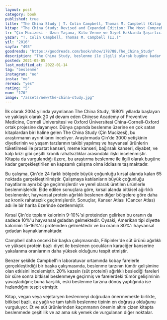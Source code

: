 ```yaml
---
layout: post
category: book
published: true
title: "The China Study | T. Colin Campbell, Thomas M. Campbell (Kitap)"
kitap: "The China Study: Revised and Expanded Edition: The Most Comprehensive Study of Nutrition Ever Conducted and the Startling Implications for Diet, Weight Loss, and Long-Term Health"
tr: "Çin Mucizesi - Uzun Yaşama, Kilo Verme ve Diyet Hakkında Şaşırtıcı Bilgiler"
yazar: "T. Colin Campbell, Thomas M. Campbell (II.)"
yil: "2016"
sayfa: "493"
goodreads: "https://goodreads.com/book/show/178788.The_China_Study"
description: "The China Study, beslenme ile ilgili olarak bugüne kadar gerçekleştirilen en kapsamlı çalışma olma iddiasını taşıyan China-Cornell-Oxford ortak projesini ve sonuçlarını konu alıyor. Araştırma süresince, Çin'de 3000 yetişkinin diyetlerinin ve yaşam tarzlarının takibi yapılmış ve hayvansal ürünlerin tüketilmesi ile prostat kanseri, meme kanseri, bağırsak kanseri, diyabet, ve kalp krizi gibi çeşitli kronik rahatsızlıklar arasındaki ilişki incelenmiş."
posted: 2021-05-05
last_modified_at: 2022-01-14
tag: "beslenme"
instagram: "no"
insta: "no"
reread: "yes"
rating: "5"
num: "170"
image: "/assets/new/the-china-study.jpg"
---
```


İlk olarak 2004 yılında yayınlanan The China Study, 1980'li yıllarda başlayan ve yaklaşık olarak 20 yıl devam eden Chinese Academy of Preventive Medicine, Cornell Üniversitesi ve Oxford Üniversitesi China-Cornell-Oxford ortak projesine dayanıyor. Dünya çapında beslenme üzerine en çok satan kitaplardan biri haline gelen The China Study (Çin Mucizesi), bu araştırmanın ayrıntılarını inceliyor. Araştırmada Çin'de 3000 yetişkinin diyetlerinin ve yaşam tarzlarının takibi yapılmış ve hayvansal ürünlerin tüketilmesi ile prostat kanseri, meme kanseri, bağırsak kanseri, diyabet, ve kalp krizi gibi çeşitli kronik rahatsızlıklar arasındaki ilişki incelenmiştir. Kitapta da vurgulandığı üzere, bu araştırma beslenme ile ilgili olarak bugüne kadar gerçekleştirilen en kapsamlı çalışma olma iddiasını taşımaktadır.

Bu çalışma, Çin'de 24 farklı bölgede büyük çoğunluğu kırsal alanda kalan 65 noktada gerçekleştirilmiştir. Çalışmaya katılanların büyük çoğunluğu hayatlarını aynı bölge geçirmişlerdir ve yerel olarak üretilen ürünlerle beslenmişlerdir. Elde edilen sonuçlara göre, kırsal alanda bitkisel ağırlıklı beslenenler, hayvansal protein ağırlıklı beslenen diğer bölgelere göre daha az kronik rahatsızlık geçirmişlerdir. Sonuçlar, Kanser Atlası (Cancer Atlas) adı ile bir harita üzerinde özetlenmiştir.

Kırsal Çin'de toplam kalorinin 9-10%'si proteinden gelirken bu oranın da sadece 10%'u hayvansal gıdadan gelmektedir. Oysaki, Amerikan tipi diyette kalorinin 15-16%'si proteinden gelmektedir ve bu oranın 80%'ı hayvansal gıdadan kaynaklanmaktadır.

Campbell daha önceki bir başka çalışmasında, Filipinler'de süt ürünü ağırlıklı ve yüksek protein bazlı diyet ile beslenen çocukların karaciğer kanserine yakalanma oranlarının daha yüksek olduğunu tespit etmiştir.

Benzer şekilde Campbell'in laboratuvar ortamında kobay farelerle gerçekleştirdiği bir başka çalışmasında, beslenme tarzının tümör gelişimine olan etkisini incelemiştir. 20% kazein (süt proteini) ağırlıklı beslediği fareleri bir süre sonra bitkisel beslenmeye geçirmiş ve farelerdeki tümör gelişiminin yavaşladığını; buna karşılık, eski beslenme tarzına dönüş yaptığında ise hızlandığını tespit etmiştir.

Kitap, vegan veya vejetaryen beslenmeyi doğrudan önermemekle birlikte, bitkisel bazlı, az yağlı ve tam tahıllı beslenme tipinin en doğrusu olduğunu vurguluyor. Et ve süt ürünlerinden kaçınmanın önemin altını çizen kitapta beslenmede çeşitlilik ve az ama sık yemek de vurgulanan diğer noktalar.

